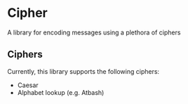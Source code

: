 # Cipher

A library for encoding messages using a plethora of ciphers

## Ciphers

Currently, this library supports the following ciphers:
- Caesar
- Alphabet lookup (e.g. Atbash)
